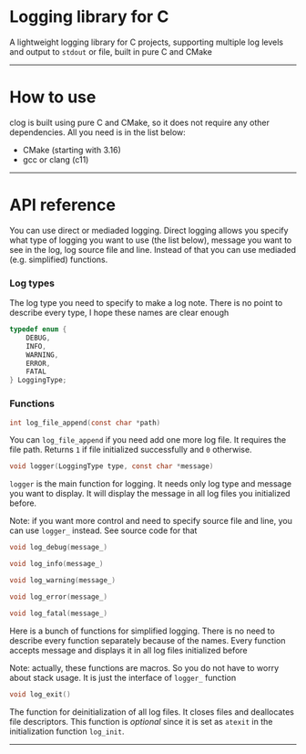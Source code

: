 # Logging library for C

A lightweight logging library for C projects, supporting multiple log levels and output to `stdout` or file, built in pure C and CMake

---
# How to use
clog is built using pure C and CMake, so it does not require any other dependencies. All you need is in the list below:
- CMake (starting with 3.16)
- gcc or clang (c11)
---

# API reference
You can use direct or mediaded logging. Direct logging allows you specify what type of logging you want to use (the list below), message you want to see in the log, log source file and line. Instead of that you can use mediaded (e.g. simplified) functions.


### Log types
The log type you need to specify to make a log note. There is no point to describe every type, I hope these names are clear enough
```c
typedef enum {
    DEBUG,
    INFO,
    WARNING,
    ERROR,
    FATAL
} LoggingType;
```

### Functions

```c
int log_file_append(const char *path)
```

You can `log_file_append` if you need add one more log file. It requires the file path. Returns `1` if file initialized successfully and `0` otherwise.

```c
void logger(LoggingType type, const char *message)
```

`logger` is the main function for logging. It needs only log type and message you want to display. It will display the message in all log files you initialized before. 

Note: if you want more control and need to specify source file and line, you can use `logger_` instead. See source code for that


```c
void log_debug(message_)

void log_info(message_)

void log_warning(message_)

void log_error(message_)

void log_fatal(message_)
```

Here is a bunch of functions for simplified logging. There is no need to describe every function separately because of the names. Every function accepts message and displays it in all log files initialized before

Note: actually, these functions are macros. So you do not have to worry about stack usage. It is just the interface of `logger_` function

```c
void log_exit()
```

The function for deinitialization of all log files. It closes files and deallocates file descriptors. This function is *optional* since it is set as `atexit` in the initialization function `log_init`.

---